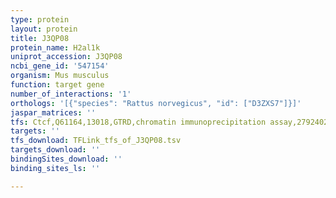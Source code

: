```yaml
---
type: protein
layout: protein
title: J3QP08
protein_name: H2al1k
uniprot_accession: J3QP08
ncbi_gene_id: '547154'
organism: Mus musculus
function: target gene
number_of_interactions: '1'
orthologs: '[{"species": "Rattus norvegicus", "id": ["D3ZXS7"]}]'
jaspar_matrices: ''
tfs: Ctcf,Q61164,13018,GTRD,chromatin immunoprecipitation assay,27924024%5Buid%5D,No
targets: ''
tfs_download: TFLink_tfs_of_J3QP08.tsv
targets_download: ''
bindingSites_download: ''
binding_sites_ls: ''

---
```

